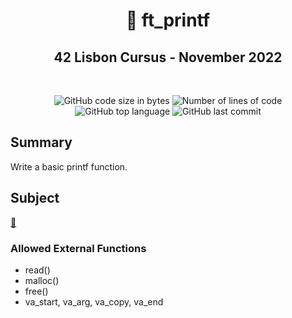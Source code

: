 
<h1 align="center">
	📖 ft_printf
</h1>
<h2 align="center">
	42 Lisbon Cursus - November 2022
</h2>

<br /> 
<p align="center">
	<img alt="GitHub code size in bytes" src="https://img.shields.io/github/languages/code-size/MrFacundo/42_ft_printf?color=lightblue" />
	<img alt="Number of lines of code" src="https://img.shields.io/tokei/lines/github/MrFacundo/42_ft_printf?color=critical" />
	<img alt="GitHub top language" src="https://img.shields.io/github/languages/top/MrFacundo/42_ft_printf?color=blue" />
	<img alt="GitHub last commit" src="https://img.shields.io/github/last-commit/MrFacundo/42_ft_printf?color=green" />
</p>


## Summary
Write a basic printf function.

## Subject
[📗️](en.subject.pdf) 

### Allowed External Functions

- read()  
- malloc()
- free()
- va_start, va_arg, va_copy, va_end

